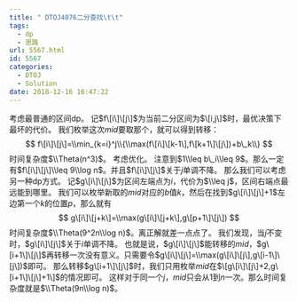 ```yaml
---
title: " DTOJ4076二分查找\t\t"
tags:
  - dp
  - 思路
url: 5567.html
id: 5567
categories:
  - DTOJ
  - Solution
date: 2018-12-16 16:47:22
---
```


考虑最普通的区间dp。 记$f\[i\]\[j\]$为当前二分区间为$\[i,j\]$时，最优决策下最坏的代价。 我们枚举这次$mid$要取那个，就可以得到转移： $$ f\[i\]\[j\]=\\min_{k=i}^j\\{\\max(f\[i\]\[k-1\],f\[k+1\]\[j\])+b\_k\\} $$ 时间复杂度$\\Theta(n^3)$。 考虑优化。 注意到$1\\leq b\_i\\leq 9$。那么一定有$f\[i\]\[j\]\\leq 9\\log n$。并且$f\[i\]\[j\]$关于$j$单调不降。 那么我们可以考虑另一种dp方式。 记$g\[i\]\[j\]$为区间左端点为$i$，代价为$\\leq j$，区间右端点最远能到哪里。 我们可以枚举新取的$mid$对应的$b$值$k$，然后在找到$g\[i\]\[j\]+1$左边第一个$k$的位置$p$，那么就有 $$ g\[i\]\[j+k\]=\\max(g\[i\]\[j+k\],g\[p+1\]\[j\]) $$ 时间复杂度$\\Theta(9^2n\\log n)$。离正解就差一点点了。 我们发现，当$j$不变时，$g\[i\]\[j\]$关于$i$单调不降。 也就是说，$g\[i\]\[j\]$能转移的$mid$，$g\[i+1\]\[j\]$再转移一次没有意义。只需要令$g\[i\]\[j\]=\\max(g\[i\]\[j\],g\[i-1\]\[j\])$即可。 那么转移$g\[i+1\]\[j\]$时，我们只用枚举$mid$在$\[g\[i\]\[j\]+2,g\[i+1\]\[j\]+1\]$的情况即可。 这样对于同一个$j$，$mid$只会从$1$到$n$一次。那么时间复杂度就是$\\Theta(9n\\log n)$。